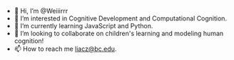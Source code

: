 - 👋 Hi, I’m @Weiiirrr
- 👀 I’m interested in Cognitive Development and Computational Cognition. 
- 🌱 I’m currently learning JavaScript and Python. 
- 💞️ I’m looking to collaborate on children's learning and modeling human cognition! 
- 📫 How to reach me liacz@bc.edu. 

<!---
Weiiirrr/Weiiirrr is a ✨ special ✨ repository because its `README.md` (this file) appears on your GitHub profile.
You can click the Preview link to take a look at your changes.
--->
